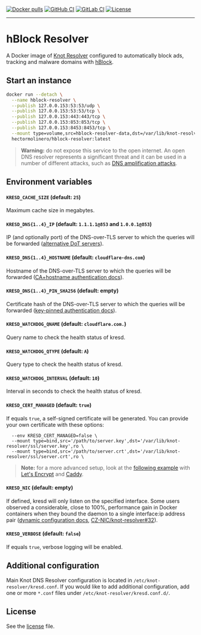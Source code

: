 [![Docker pulls](https://img.shields.io/docker/pulls/hectormolinero/hblock-resolver?label=Docker%20pulls)](https://hub.docker.com/r/hectormolinero/hblock-resolver)
[![GitHub CI](https://img.shields.io/github/workflow/status/hectorm/hblock-resolver/Development%20build?label=GitHub%20CI)](https://github.com/hectorm/hblock-resolver/commits)
[![GitLab CI](https://img.shields.io/gitlab/pipeline/hectorm/hblock-resolver/master?label=GitLab%20CI)](https://gitlab.com/hectorm/hblock-resolver/pipelines)
[![License](https://img.shields.io/github/license/hectorm/hblock-resolver?label=License)](LICENSE.md)

***

# hBlock Resolver

A Docker image of [Knot Resolver](https://www.knot-resolver.cz) configured to automatically block ads, tracking and malware domains with
[hBlock](https://github.com/hectorm/hblock).

## Start an instance

```sh
docker run --detach \
  --name hblock-resolver \
  --publish 127.0.0.153:53:53/udp \
  --publish 127.0.0.153:53:53/tcp \
  --publish 127.0.0.153:443:443/tcp \
  --publish 127.0.0.153:853:853/tcp \
  --publish 127.0.0.153:8453:8453/tcp \
  --mount type=volume,src=hblock-resolver-data,dst=/var/lib/knot-resolver/ \
  hectormolinero/hblock-resolver:latest
```

> **Warning:** do not expose this service to the open internet. An open DNS resolver represents a significant threat and it can be used in a number of
different attacks, such as [DNS amplification attacks](https://www.cloudflare.com/learning/ddos/dns-amplification-ddos-attack/).

## Environment variables

#### `KRESD_CACHE_SIZE` (default: `25`)
Maximum cache size in megabytes.

#### `KRESD_DNS{1..4}_IP` (default: `1.1.1.1@853` and `1.0.0.1@853`)
IP (and optionally port) of the DNS-over-TLS server to which the queries will be forwarded
([alternative DoT servers](https://dnsprivacy.org/wiki/display/DP/DNS+Privacy+Public+Resolvers#DNSPrivacyPublicResolvers-DNS-over-TLS(DoT))).

#### `KRESD_DNS{1..4}_HOSTNAME` (default: `cloudflare-dns.com`)
Hostname of the DNS-over-TLS server to which the queries will be forwarded
([CA+hostname authentication docs](https://knot-resolver.readthedocs.io/en/stable/modules-policy.html#ca-hostname-authentication)).

#### `KRESD_DNS{1..4}_PIN_SHA256` (default: empty)
Certificate hash of the DNS-over-TLS server to which the queries will be forwarded
([key-pinned authentication docs](https://knot-resolver.readthedocs.io/en/stable/modules-policy.html#key-pinned-authentication)).

#### `KRESD_WATCHDOG_QNAME` (default: `cloudflare.com.`)
Query name to check the health status of kresd.

#### `KRESD_WATCHDOG_QTYPE` (default: `A`)
Query type to check the health status of kresd.

#### `KRESD_WATCHDOG_INTERVAL` (default: `10`)
Interval in seconds to check the health status of kresd.

#### `KRESD_CERT_MANAGED` (default: `true`)
If equals `true`, a self-signed certificate will be generated. You can provide your own certificate with these options:
```
  --env KRESD_CERT_MANAGED=false \
  --mount type=bind,src='/path/to/server.key',dst='/var/lib/knot-resolver/ssl/server.key',ro \
  --mount type=bind,src='/path/to/server.crt',dst='/var/lib/knot-resolver/ssl/server.crt',ro \
```
> **Note:** for a more advanced setup, look at the [following example](examples/caddy) with [Let's Encrypt](https://letsencrypt.org) and
[Caddy](https://caddyserver.com/).

#### `KRESD_NIC` (default: empty)
If defined, kresd will only listen on the specified interface. Some users observed a considerable, close to 100%, performance gain in Docker
containers when they bound the daemon to a single interface:ip address pair
([dynamic configuration docs](https://knot-resolver.readthedocs.io/en/latest/daemon-scripting.html?highlight=docker#lua-scripts),
[CZ-NIC/knot-resolver#32](https://github.com/CZ-NIC/knot-resolver/pull/32)).

#### `KRESD_VERBOSE` (default: `false`)
If equals `true`, verbose logging will be enabled.

## Additional configuration

Main Knot DNS Resolver configuration is located in `/etc/knot-resolver/kresd.conf`. If you would like to add additional configuration, add one or more
`*.conf` files under `/etc/knot-resolver/kresd.conf.d/`.

## License

See the [license](LICENSE.md) file.
